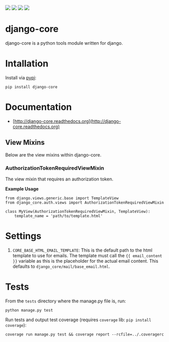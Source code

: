 [<img src="https://travis-ci.org/InfoAgeTech/django-core.png?branch=master">](http://travis-ci.org/InfoAgeTech/django-core)
[<img src="https://coveralls.io/repos/InfoAgeTech/django-core/badge.png">](https://coveralls.io/r/InfoAgeTech/django-core)
[<img src="https://badge.fury.io/py/django-core.png">](http://badge.fury.io/py/django-core)
[<img src="https://img.shields.io/pypi/l/django-core.svg">](https://github.com/InfoAgeTech/django-core/blob/master/LICENSE)

django-core
===========
django-core is a python tools module written for django.

Intallation
===========
Install via [pypi](https://pypi.python.org/pypi/django-core):

    pip install django-core

Documentation
=============
- [http://django-core.readthedocs.org](http://django-core.readthedocs.org)

View Mixins
-----------
Below are the view mixins within django-core.

### AuthorizationTokenRequiredViewMixin
The view mixin that requires an authorization token.

**Example Usage**

```
from django.views.generic.base import TemplateView
from django_core.auth.views import AuthorizationTokenRequiredViewMixin

class MyView(AuthorizationTokenRequiredViewMixin, TemplateView):
    template_name = 'path/to/template.html'
```



Settings
========
1. ``CORE_BASE_HTML_EMAIL_TEMPLATE``: This is the default path to the html template to use for emails.  The template must call the ``{{ email_content }}`` variable as this is the placeholder for the actual email content. This defaults to ``django_core/mail/base_email.html``.

Tests
=====
From the ``tests`` directory where the manage.py file is, run:

    python manage.py test

Run tests and output test coverage (requires ``coverage`` lib: ``pip install coverage``):

    coverage run manage.py test && coverage report --rcfile=../.coveragerc